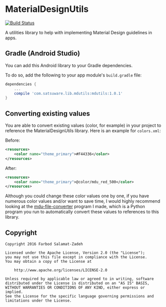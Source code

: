 # MaterialDesignUtils

[![Build Status](https://travis-ci.org/FarbodSalamat-Zadeh/MaterialDesignUtils.svg?branch=master)](https://travis-ci.org/FarbodSalamat-Zadeh/MaterialDesignUtils)

A utilities library to help with implementing Material Design guidelines in apps.

## Gradle (Android Studio)
You can add this Android library to your Gradle dependencies.

To do so, add the following to your app module's `build.gradle` file:

```groovy
dependencies {
    ...
    compile 'com.satsuware.lib.mdutils:mdutils:1.0.1'
}
```

## Converting existing values

You are able to convert existing values (color, for example) in your project to reference the MaterialDesignUtils library.
Here is an example for `colors.xml`:

Before:

```xml
<resources>
    <color name="theme_primary">#F44336</color>
</resources>
```

After:

```xml
<resources>
    <color name="theme_primary">@color/mdu_red_500</color>
</resources>
```

Although you could change these color values one by one, if you have numerous color values and/or want to save time, I would highly recommend looking at the [mdu-file-converter](https://github.com/FarbodSalamat-Zadeh/mdu-file-converter) program I made, which is a Python program you run to automatically convert these values to references to this library.

## Copyright

```
Copyright 2016 Farbod Salamat-Zadeh

Licensed under the Apache License, Version 2.0 (the "License");
you may not use this file except in compliance with the License.
You may obtain a copy of the License at

    http://www.apache.org/licenses/LICENSE-2.0

Unless required by applicable law or agreed to in writing, software
distributed under the License is distributed on an "AS IS" BASIS,
WITHOUT WARRANTIES OR CONDITIONS OF ANY KIND, either express or implied.
See the License for the specific language governing permissions and
limitations under the License.
```
